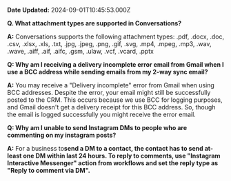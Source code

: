 **Date Updated:** 2024-09-01T10:45:53.000Z

  
**Q. What attachment types are supported in Conversations?**

  
**A:** Conversations supports the following attachment types: .pdf, .docx, .doc, .csv, .xlsx, .xls, .txt, .jpg, .jpeg, .png, .gif, .svg, .mp4, .mpeg, .mp3, .wav, .wave, .aiff, .aif, .aifc, .gsm, .ulaw, .vcf, .vcard, .pptx

  
**Q: Why am I receiving a delivery incomplete error email from Gmail when I use a BCC address while sending emails from my 2-way sync email?** 

  
**A:** You may receive a "Delivery incomplete" error from Gmail when using BCC addresses. Despite the error, your email might still be successfully posted to the CRM. This occurs because we use BCC for logging purposes, and Gmail doesn't get a delivery receipt for this BCC address. So, though the email is logged successfully you might receive the error email.

  
**Q: Why am I unable to send Instagram DMs to people who are commenting on my instagram posts?** 

  
**A:** For a business to**send a DM to a contact, the contact has to send at-least one DM within last 24 hours. To reply to comments, use "Instagram Interactive Messenger" action from workflows and set the reply type as "Reply to comment via DM".**

  